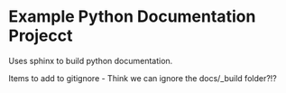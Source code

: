 # Example Python Documentation Projecct

Uses sphinx to build python documentation.

Items to add to gitignore - Think we can ignore the docs/_build folder?!?